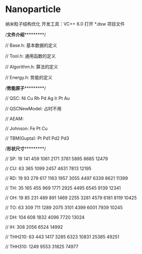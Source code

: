 # Nanoparticle
纳米粒子结构优化
开发工具：VC++ 6.0
打开 *.dsw 项目文件

/**************************文件介绍***********************************/

// Base.h: 基本数据的定义

// Tool.h: 通用函数的定义

// Algorithm.h: 算法的定义

// Energy.h: 势能的定义

/**************************势能原子***********************************/

//	QSC: Ni Cu Rh Pd Ag Ir Pt Au 

//	QSCNewModel: 占时不用

//	AEAM:

//	Johnson: Fe Pt Cu

//	TBM(Gupta): Pt Pd1 Pd2 Pd3

/**************************形状尺寸***********************************/

//	SP:	19 141 459 1061 2171 3781 5895 8685 12479	

//	CU: 63 365 1099 2457 4631 7813 12195

//	RD: 19 93 279 617 1163 1957 3055 4497 6339 8621 11399

//	TH: 35 165 455 969 1771 2925 4495 6545 9139 12341

//	OH: 19 85 231 489 891 1469 2255 3281 4579 6181 8119 10425

//	TO: 63 309 711 1289 2075 3101 4399 6001 7939 10245

//	DH: 104 608 1832 4096 7720 13024

//	IH: 308 2056 6524 14992

//	THH210: 63 443 1417 3285 6323 10831 25385 49251

//	THH310: 1249 9553 31825 74977
